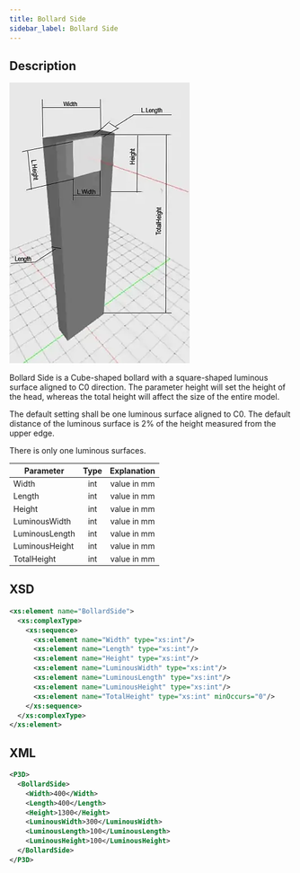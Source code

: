 ```yaml
---
title: Bollard Side
sidebar_label: Bollard Side
---
```


## Description

![Bollard Side](/img/docs/geometry/parametric/bollard-side.webp)

Bollard Side is a Cube-shaped bollard with a square-shaped luminous surface aligned to C0 direction. The parameter height will set the height of the head, whereas the total height will affect the size of the entire model.

The default setting shall be one luminous surface aligned to C0. The default distance of the luminous surface is 2% of the height measured from the upper edge.

There is only one luminous surfaces.

| Parameter      | Type | Explanation |
| -------------- | :--: | :---------: |
| Width          | int  | value in mm |
| Length         | int  | value in mm |
| Height         | int  | value in mm |
| LuminousWidth  | int  | value in mm |
| LuminousLength | int  | value in mm |
| LuminousHeight | int  | value in mm |
| TotalHeight    | int  | value in mm |

## XSD

```xml
<xs:element name="BollardSide">
  <xs:complexType>
    <xs:sequence>
      <xs:element name="Width" type="xs:int"/>
      <xs:element name="Length" type="xs:int"/>
      <xs:element name="Height" type="xs:int"/>
      <xs:element name="LuminousWidth" type="xs:int"/>
      <xs:element name="LuminousLength" type="xs:int"/>
      <xs:element name="LuminousHeight" type="xs:int"/>
      <xs:element name="TotalHeight" type="xs:int" minOccurs="0"/>
    </xs:sequence>
  </xs:complexType>
</xs:element>
```

## XML

```xml
<P3D>
  <BollardSide>
    <Width>400</Width>
    <Length>400</Length>
    <Height>1300</Height>
    <LuminousWidth>300</LuminousWidth>
    <LuminousLength>100</LuminousLength>
    <LuminousHeight>100</LuminousHeight>
  </BollardSide>
</P3D>
```
